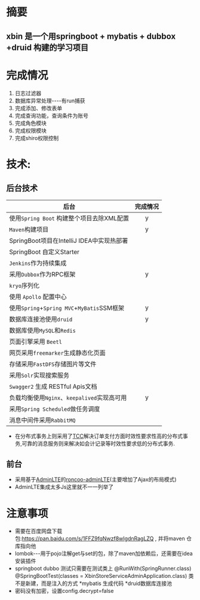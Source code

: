 # 摘要
## xbin 是一个用springboot + mybatis + dubbox +druid 构建的学习项目 ##

# 完成情况
1.  日志过滤器
2.  数据库异常处理----有run捕获
3.  完成添加、修改表单
4.  完成查询功能，查询条件为账号
5.  完成角色模块
6.  完成权限模块
7.  完成shiro权限控制

# 技术:
## 后台技术
|后台|完成情况|
|----|:----:|
使用`Spring Boot` 构建整个项目去除XML配置 | y
`Maven`构建项目 | y
SpringBoot项目在IntelliJ IDEA中实现热部署 |
SpringBoot 自定义Starter |
`Jenkins`作为持续集成 |
 采用`Dubbox`作为RPC框架 |  y
`kryo`序列化 |
使用 `Apollo` 配置中心 |
使用`Spring`+`Spring MVC`+`MyBatis`SSM框架  | y
数据库连接池使用`druid`    | y
数据库使用`MySQL`和`Redis` |
页面引擎采用 `Beetl` |
网页采用`freemarker`生成静态化页面 |
存储采用`FastDFS`存储图片等文件 |
采用`Solr`实现搜索服务 |
`Swagger2` 生成 RESTful Apis文档 |
 负载均衡使用`Nginx`、`keepalived`实现高可用  | y
采用`Spring Scheduled`做任务调度 |
消息中间件采用`RabbitMQ` |

- 在分布式事务上则采用了[TCC](https://github.com/changmingxie/tcc-transaction)解决订单支付方面时效性要求性高的分布式事务,可靠的消息服务则来解决如会计记录等时效性要求低的分布式事务.

## 前台
+ 采用基于[AdminLTE](https://github.com/almasaeed2010/AdminLTE)的[roncoo-adminLTE](https://github.com/roncoo/roncoo-adminLTE)(主要增加了Ajax的布局模式)
+ AdminLTE集成太多Js这里就不一一列举了

# 注意事项
+ 需要在百度网盘下载包:https://pan.baidu.com/s/1FFZ9fqNwzf8wIgdnRagLZQ , 并将maven 仓库指向他
+ lombok---用于pojo注解get与set的包，除了maven加依赖后，还需要在idea安装插件
+ springboot dubbo 测试只需要在测试类上
	@RunWith(SpringRunner.class)
	@SpringBootTest(classes = XbinStoreServiceAdminApplication.class)
	类不是新建，而是注入的方式
       *mybatis 生成代码
       *druid数据库连接池
+ 密码没有加密，设置config.decrypt=false
